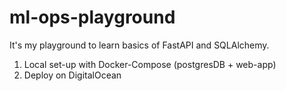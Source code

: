 # ml-ops-playground
It's my playground to learn basics of FastAPI and SQLAlchemy.
1) Local set-up with Docker-Compose (postgresDB + web-app)
2) Deploy on DigitalOcean 
